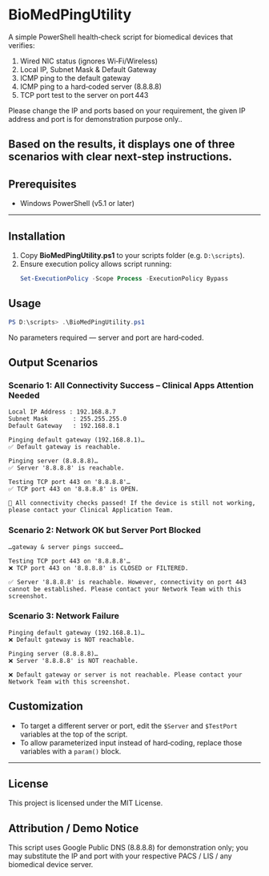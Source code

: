 # BioMedPingUtility

A simple PowerShell health‑check script for biomedical devices that verifies:

1. Wired NIC status (ignores Wi‑Fi/Wireless)  
2. Local IP, Subnet Mask & Default Gateway  
3. ICMP ping to the default gateway  
4. ICMP ping to a hard‑coded server (8.8.8.8)  
5. TCP port test to the server on port 443

Please change the IP and ports based on your requirement, the given IP address and port is for demonstration purpose only..

Based on the results, it displays one of three scenarios with clear next‑step instructions.
---

## Prerequisites

- Windows PowerShell (v5.1 or later)  


---

## Installation

1. Copy **BioMedPingUtility.ps1** to your scripts folder (e.g. `D:\scripts`).  
2. Ensure execution policy allows script running:
   ```powershell
   Set-ExecutionPolicy -Scope Process -ExecutionPolicy Bypass
   
## Usage
```powershell
PS D:\scripts> .\BioMedPingUtility.ps1
```
No parameters required — server and port are hard‑coded.

## Output Scenarios

### Scenario 1: All Connectivity Success – Clinical Apps Attention Needed
```text
Local IP Address : 192.168.8.7
Subnet Mask       : 255.255.255.0
Default Gateway   : 192.168.8.1

Pinging default gateway (192.168.8.1)…
✅ Default gateway is reachable.

Pinging server (8.8.8.8)…
✅ Server '8.8.8.8' is reachable.

Testing TCP port 443 on '8.8.8.8'…
✅ TCP port 443 on '8.8.8.8' is OPEN.

🎉 All connectivity checks passed! If the device is still not working, please contact your Clinical Application Team.
```
### Scenario 2: Network OK but Server Port Blocked
```text
…gateway & server pings succeed…

Testing TCP port 443 on '8.8.8.8'…
❌ TCP port 443 on '8.8.8.8' is CLOSED or FILTERED.

✅ Server '8.8.8.8' is reachable. However, connectivity on port 443 cannot be established. Please contact your Network Team with this screenshot.
```
### Scenario 3: Network Failure
```text
Pinging default gateway (192.168.8.1)…
❌ Default gateway is NOT reachable.

Pinging server (8.8.8.8)…
❌ Server '8.8.8.8' is NOT reachable.

❌ Default gateway or server is not reachable. Please contact your Network Team with this screenshot.
```
## Customization

- To target a different server or port, edit the ``$Server`` and ``$TestPort`` variables at the top of the script.  
- To allow parameterized input instead of hard‑coding, replace those variables with a ``param()`` block.

---

## License

This project is licensed under the MIT License.

## Attribution / Demo Notice

This script uses Google Public DNS (8.8.8.8) for demonstration only; you may substitute the IP and port with your respective PACS / LIS / any biomedical device server.

